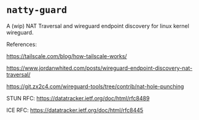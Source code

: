 # `natty-guard`

A (wip) NAT Traversal and wireguard endpoint discovery for linux kernel wireguard.

References:

https://tailscale.com/blog/how-tailscale-works/

https://www.jordanwhited.com/posts/wireguard-endpoint-discovery-nat-traversal/

https://git.zx2c4.com/wireguard-tools/tree/contrib/nat-hole-punching

STUN RFC: https://datatracker.ietf.org/doc/html/rfc8489

ICE RFC: https://datatracker.ietf.org/doc/html/rfc8445
